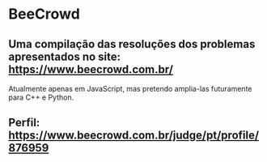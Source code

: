# BeeCrowd
## Uma compilação das resoluções dos problemas apresentados no site: https://www.beecrowd.com.br/
Atualmente apenas em JavaScript, mas pretendo amplia-las futuramente para C++ e Python.

## Perfil: https://www.beecrowd.com.br/judge/pt/profile/876959 

